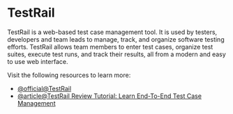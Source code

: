 # TestRail

TestRail is a web-based test case management tool. It is used by testers, developers and team leads to manage, track, and organize software testing efforts. TestRail allows team members to enter test cases, organize test suites, execute test runs, and track their results, all from a modern and easy to use web interface.

Visit the following resources to learn more:

- [@official@TestRail](https://www.gurock.com/testrail/)
- [@article@TestRail Review Tutorial: Learn End-To-End Test Case Management](https://www.softwaretestinghelp.com/testrail-tutorial/)
